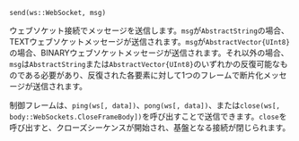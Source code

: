 ```
send(ws::WebSocket, msg)
```

ウェブソケット接続でメッセージを送信します。`msg`が`AbstractString`の場合、TEXTウェブソケットメッセージが送信されます。`msg`が`AbstractVector{UInt8}`の場合、BINARYウェブソケットメッセージが送信されます。それ以外の場合、`msg`は`AbstractString`または`AbstractVector{UInt8}`のいずれかの反復可能なものである必要があり、反復された各要素に対して1つのフレームで断片化メッセージが送信されます。

制御フレームは、`ping(ws[, data])`、`pong(ws[, data])`、または`close(ws[, body::WebSockets.CloseFrameBody])`を呼び出すことで送信できます。`close`を呼び出すと、クローズシーケンスが開始され、基盤となる接続が閉じられます。
